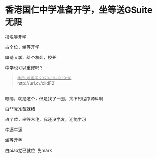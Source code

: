 # 香港国仁中学准备开学，坐等送GSuite无限


报名等开学

占个位，坐等开学

申请入学，给个机会，校长

中学也可以重修吗？<img src="static/image/smiley/default/lol.gif" smilieid="12" border="0" alt="" />

<div class="quote"><blockquote><font size="2"><a href="https://www.hostloc.com/forum.php?mod=redirect&amp;goto=findpost&amp;pid=9322794&amp;ptid=756091" target="_blank"><font color="#999999">季风 发表于 2020-10-19 19:16</font></a></font><br />
http://url.cy/ciidF2</blockquote></div><br />
嗯嗯，就是这个，但是找了一圈，找不到程序源码啊

白**党准备就绪

占个位，坐等大佬，我还没学废，还能学习

牛逼牛逼

坐等开学

白piao党已就位&nbsp;&nbsp;先mark<img id="aimg_F8Ner" onclick="zoom(this, this.src, 0, 0, 0)" class="zoom" src="https://cdn.jsdelivr.net/gh/hishis/forum-master/public/images/patch.gif" onmouseover="img_onmouseoverfunc(this)" onload="thumbImg(this)" border="0" alt="" />
